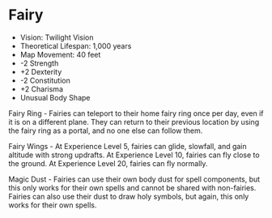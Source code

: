 # Fairy

- Vision: Twilight Vision
- Theoretical Lifespan: 1,000 years
- Map Movement: 40 feet
- -2 Strength
- +2 Dexterity
- -2 Constitution
- +2 Charisma
- Unusual Body Shape

Fairy Ring - Fairies can teleport to their home fairy ring once per day, even if it is on a different plane. They can return to their previous location by using the fairy ring as a portal, and no one else can follow them.

Fairy Wings - At Experience Level 5, fairies can glide, slowfall, and gain altitude with strong updrafts. At Experience Level 10, fairies can fly close to the ground. At Experience Level 20, fairies can fly normally.

Magic Dust - Fairies can use their own body dust for spell components, but this only works for their own spells and cannot be shared with non-fairies. Fairies can also use their dust to draw holy symbols, but again, this only works for their own spells.
